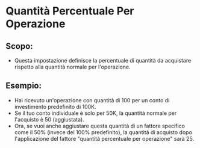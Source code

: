 # **Quantità Percentuale Per Operazione**

## Scopo: 

- Questa impostazione definisce la percentuale di quantità da acquistare rispetto alla quantità normale per l'operazione.

## Esempio: 

- Hai ricevuto un'operazione con quantità di 100 per un conto di investimento predefinito di 100K. 
- Se il tuo conto individuale è solo per 50K, la quantità normale per l'acquisto è 50 (aggiustata). 
- Ora, se vuoi anche aggiustare questa quantità di un fattore specifico come il 50% (invece del 100% predefinito), la quantità di acquisto dopo l'applicazione del fattore "quantità percentuale per operazione" sarà 25. 

